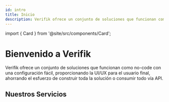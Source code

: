 ```yaml
---
id: intro
title: Inicio
description: Verifik ofrece un conjunto de soluciones que funcionan como no-code con una configuración fácil, proporcionando la UI/UX para el usuario final, ahorrando el esfuerzo de construir toda la solución o consumir todo vía API
---
```


import { Card } from '@site/src/components/Card';

# Bienvenido a Verifik

Verifik ofrece un conjunto de soluciones que funcionan como no-code con una configuración fácil, proporcionando la UI/UX para el usuario final, ahorrando el esfuerzo de construir toda la solución o consumir todo vía API.

## Nuestros Servicios

<div className="row">
  <div className="col col--6">
    <Card
      title="Database Screening"
      description="Validación de datos (clientes, empresas, vehículos) desde múltiples fuentes globales. La solución ideal para KYC/KYB, AML y más, asegurando la integridad y autenticidad de los datos de tus usuarios finales."
      image="/img/services/database-screening.png"
      link="/docs-es/verificacion-inteligente"
    />
  </div>
  <div className="col col--6">
    <Card
      title="SmartAccess"
      description="Una solución no-code para gestionar el acceso a tu plataforma de forma segura y eficiente. Combinando códigos OTP y reconocimiento facial con detección de vida, ofrecemos una experiencia de inicio de sesión rápida y sin complicaciones."
      image="/img/services/smartaccess.png"
      link="/docs-es/acceso-inteligente"
    />
  </div>
</div>

<div className="row">
  <div className="col col--6">
    <Card
      title="Access"
      description="Todo lo que Smart Access tiene para ofrecer pero a nivel de API, dando la flexibilidad de codificar una solución personalizada basada en las necesidades de tu empresa."
      image="/img/services/access.png"
      link="/docs-es/acceso"
    />
  </div>
  <div className="col col--6">
    <Card
      title="SmartEnroll"
      description="Realiza un proceso completo de incorporación de usuarios con tecnologías avanzadas de verificación de identidad como reconocimiento facial, validaciones de ID y verificaciones de antecedentes, asegurando un registro seguro y efectivo."
      image="/img/services/smartenroll.png"
      link="/docs-es/inscripcion-inteligente"
    />
  </div>
</div>

<div className="row">
  <div className="col col--6">
    <Card
      title="Enroll"
      description="Esta solución incluye todo lo que SmartEnroll hace pero a nivel de API, dando la flexibilidad de codificar una solución personalizada basada en las necesidades de tu empresa."
      image="/img/services/enroll.png"
      link="/docs-es/inscripcion"
    />
  </div>
</div>